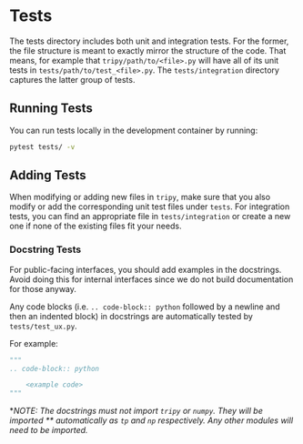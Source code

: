 # Tests

The tests directory includes both unit and integration tests. For the former, the file
structure is meant to exactly mirror the structure of the code. That means, for example
that `tripy/path/to/<file>.py` will have all of its unit tests in `tests/path/to/test_<file>.py`.
The `tests/integration` directory captures the latter group of tests.

## Running Tests

You can run tests locally in the development container by running:
```bash
pytest tests/ -v
```

## Adding Tests

When modifying or adding new files in `tripy`, make sure that you also modify or add the corresponding
unit test files under `tests`. For integration tests, you can find an appropriate file in
`tests/integration` or create a new one if none of the existing files fit your needs.

### Docstring Tests

For public-facing interfaces, you should add examples in the docstrings.
Avoid doing this for internal interfaces since we do not build documentation for
those anyway.

Any code blocks (i.e. `.. code-block:: python` followed by a newline and then an indented block)
in docstrings are automatically tested by `tests/test_ux.py`.

For example:
```py
"""
.. code-block:: python

    <example code>
"""
```

**NOTE: The docstrings must *not* import `tripy` or `numpy`. They will be imported **
    **automatically as `tp` and `np` respectively. Any other modules will need to be imported*.**
